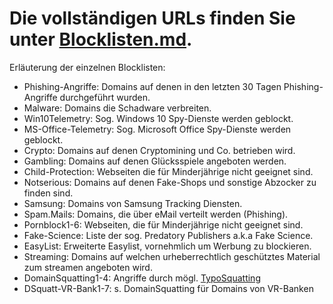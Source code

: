 # Die vollständigen URLs finden Sie unter <a href="./../Blocklisten.md">Blocklisten.md</a>.

Erläuterung der einzelnen Blocklisten:

* Phishing-Angriffe: Domains auf denen in den letzten 30 Tagen Phishing-Angriffe durchgeführt wurden.
* Malware: Domains die Schadware verbreiten.
* Win10Telemetry: Sog. Windows 10 Spy-Dienste werden geblockt.
* MS-Office-Telemetry: Sog. Microsoft Office Spy-Dienste werden geblockt.
* Crypto: Domains auf denen Cryptomining und Co. betrieben wird.
* Gambling: Domains auf denen Glücksspiele angeboten werden.
* Child-Protection: Webseiten die für Minderjährige nicht geeignet sind.
* Notserious: Domains auf denen Fake-Shops und sonstige Abzocker zu finden sind.
* Samsung: Domains von Samsung Tracking Diensten.
* Spam.Mails: Domains, die über eMail verteilt werden (Phishing).
* Pornblock1-6: Webseiten, die für Minderjährige nicht geeignet sind.
* Fake-Science: Liste der sog. Predatory Publishers a.k.a Fake Science.
* EasyList: Erweiterte Easylist, vornehmlich um Werbung zu blockieren.
* Streaming: Domains auf welchen urheberrechtlich geschütztes Material zum streamen angeboten wird.
* DomainSquatting1-4: Angriffe durch mögl. <a href="https://de.wikipedia.org/wiki/Typosquatting">TypoSquatting</a>
* DSquatt-VR-Bank1-7: s. DomainSquatting für Domains von VR-Banken
